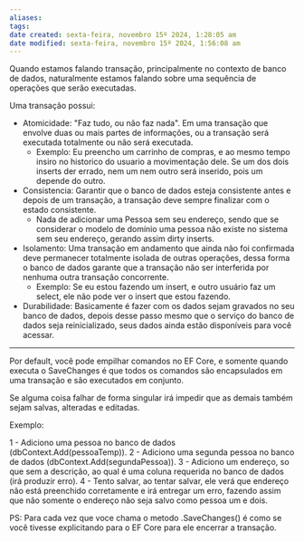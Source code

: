 ```yaml
---
aliases: 
tags: 
date created: sexta-feira, novembro 15º 2024, 1:28:05 am
date modified: sexta-feira, novembro 15º 2024, 1:56:08 am
---
```

Quando estamos falando transação, principalmente no contexto de banco de dados, naturalmente estamos falando sobre uma sequência de operações que serão executadas.

Uma transação possui:

- Atomicidade: "Faz tudo, ou não faz nada". Em uma transação que envolve duas ou mais partes de informações, ou a transação será executada totalmente ou não será executada.
	- Exemplo: Eu preencho um carrinho de compras, e ao mesmo tempo insiro no historico do usuario a movimentação dele. Se um dos dois inserts der errado, nem um nem outro será inserido, pois um depende do outro.
- Consistencia: Garantir que o banco de dados esteja consistente antes e depois de um transação, a transação deve sempre finalizar com o estado consistente.
	- Nada de adicionar uma Pessoa sem seu endereço, sendo que se considerar o modelo de domínio uma pessoa não existe no sistema sem seu endereço, gerando assim dirty inserts.
- Isolamento: Uma transação em andamento que ainda não foi confirmada deve permanecer totalmente isolada de outras operações, dessa forma o banco de dados garante que a transação não ser interferida por nenhuma outra transação concorrente.
	- Exemplo: Se eu estou fazendo um insert, e outro usuário faz um select, ele não pode ver o insert que estou fazendo.
- Durabilidade: Basicamente é fazer com os dados sejam gravados no seu banco de dados, depois desse passo mesmo que o serviço do banco de dados seja reinicializado, seus dados ainda estão disponíveis para você acessar.

---

Por default, você pode empilhar comandos no EF Core, e somente quando executa o SaveChanges é que todos os comandos são encapsulados em uma transação e são executados em conjunto.

Se alguma coisa falhar de forma singular irá impedir que as demais também sejam salvas, alteradas e editadas.

Exemplo:

1 - Adiciono uma pessoa no banco de dados (dbContext.Add(pessoaTemp)).
2 - Adiciono uma segunda pessoa no banco de dados (dbContext.Add(segundaPessoa)).
3 - Adiciono um endereço, so que sem a descrição, ao qual é uma coluna requerida no banco de dados (irá produzir erro).
4 - Tento salvar, ao tentar salvar, ele verá que endereço não está preenchido corretamente e irá entregar um erro, fazendo assim que não somente o endereço não seja salvo como pessoa um e dois.

PS: Para cada vez que voce chama o metodo .SaveChanges() é como se você tivesse explicitando para o EF Core para ele encerrar a transação.